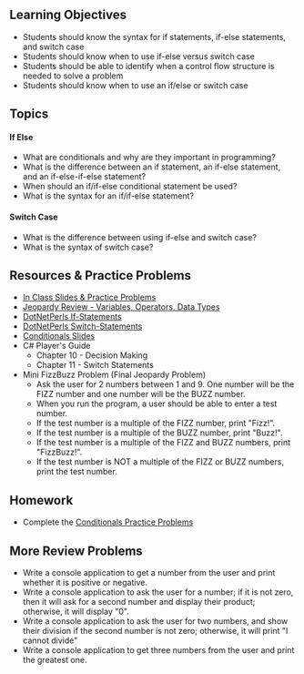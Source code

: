 ## Learning Objectives
- Students should know the syntax for if statements, if-else statements, and switch case
- Students should know when to use if-else versus switch case
- Students should be able to identify when a control flow structure is needed to solve a problem
- Students should know when to use an if/else or switch case

## Topics
#### If Else
- What are conditionals and why are they important in programming?
- What is the difference between an if statement, an if-else statement, and an if-else-if-else statement?
- When should an if/if-else conditional statement be used?
- What is the syntax for an if/if-else statement?

#### Switch Case
- What is the difference between using if-else and switch case?
- What is the syntax of switch case?

## Resources & Practice Problems
- [In Class Slides & Practice Problems](https://docs.google.com/presentation/d/1uiZSzAgxRBcTNypdd00RbV513Nl_knB_ETrLPUsCLfY/edit?usp=sharing)
- [Jeopardy Review - Variables, Operators, Data Types](https://flipquiz.me/review/157507)
- [DotNetPerls If-Statements](https://www.dotnetperls.com/if)
- [DotNetPerls Switch-Statements](https://www.dotnetperls.com/switch)
- [Conditionals Slides](https://docs.google.com/presentation/d/1QeQS5ZY0srAWsvMAPqnH2vSDn1cNZu7DXrgd1nw2piE/edit?usp=sharing)
- C# Player's Guide
  - Chapter 10 - Decision Making
  - Chapter 11 - Switch Statements
- Mini FizzBuzz Problem (Final Jeopardy Problem)
  - Ask the user for 2 numbers between 1 and 9. One number will be the FIZZ number and one number will be the BUZZ number. 
  - When you run the program, a user should be able to enter a test number.
  - If the test number is a multiple of the FIZZ number, print "Fizz!".
  - If the test number is a multiple of the BUZZ number, print "Buzz!".
  - If the test number is a multiple of the FIZZ and BUZZ numbers, print "FizzBuzz!".
  - If the test number is NOT a multiple of the FIZZ or BUZZ numbers, print the test number.
  

## Homework
- Complete the [Conditionals Practice Problems](https://docs.google.com/document/d/1hpsE4Xfr6k8I2JTbUcD4pueXEAaRjWFd_JDOJqe2UMw/edit?usp=sharing)

## More Review Problems
- Write a console application to get a number from the user and print whether it is positive or negative.
- Write a console application to ask the user for a number; if it is not zero, then it will ask for a second number and display their product; otherwise, it will display "0".
- Write a console application to ask the user for two numbers, and show their division if the second number is not zero; otherwise, it will print "I cannot divide"
- Write a console application to get three numbers from the user and print the greatest one.






